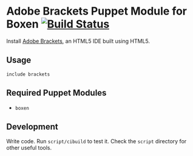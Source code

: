 # Adobe Brackets Puppet Module for Boxen [![Build Status](https://travis-ci.org/carlyeks/puppet-brackets.png?branch=master)](https://travis-ci.org/carlyeks/puppet-brackets)

Install [Adobe Brackets](http://www.brackets.io/), an HTML5 IDE built using HTML5.

## Usage

```puppet
include brackets
```

## Required Puppet Modules

* `boxen`

## Development

Write code. Run `script/cibuild` to test it. Check the `script`
directory for other useful tools.
